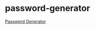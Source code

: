 # password-generator
[Passwprd Generator](https://shoaib-password-generate.netlify.app/ "Password Generator")
